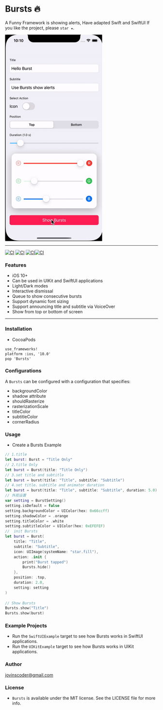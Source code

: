 # Bursts 🔥
A Funny Framework is showing alerts, Have adapted Swift and SwiftUI  If you like the project, please `star ★`.

<img src="./Assets/bursts.gif" width = "320" height = "680" div align=center />

----

[![CI](https://img.shields.io/badge/Bursts-pasing-success.svg)](https://github.com/jovins/Bursts/actions) [![CI](https://img.shields.io/badge/SwiftUI-Adapting-blueviolet.svg)]() [![CI](https://img.shields.io/badge/Swift-5.1-important.svg)]()[![CI](https://img.shields.io/badge/License-MIT-red.svg)]()

### Features

- iOS 10+
- Can be used in UIKit and SwiftUI applications
- Light/Dark modes
- Interactive dismissal
- Queue to show consecutive bursts
- Support dynamic font sizing
- Support announcing title and subtitle via VoiceOver
- Show from top or bottom of screen

----

### Installation

+ CocoaPods

```
use_frameworks!
platform :ios, '10.0'
pop 'Bursts'
```

### Configurations

A `Bursts` can be configured with a configuration that specifies:

+ backgroundColor
+ shadow attribute
+ shouldRasterize
+ rasterizationScale
+ titleColor
+ subtitleColor
+ cornerRadius

### Usage

+ Create a Bursts Example

```swift
// 1.title
let burst: Burst = "Title Only"
// 2.title Only
let burst = Burst(title: "Title Only")
// 3.set title and subtitle
let burst = burst(title: "Title", subtitle: "Subtitle")
// 4.set title、subtitle and animator duration
let burst = burst(title: "Title", subtitle: "Subtitle", duration: 5.0)
// 外观设置
var setting = BurstSetting()
setting.isDefault = false
setting.backgroundColor = UIColor(hex: 0x66ccff)
setting.shadowColor = .orange
setting.titleColor = .white
setting.subtitleColor = UIColor(hex: 0xEFEFEF)
//  init Bursts
let burst = Burst(
    title: "Title",
    subtitle: "Subtitle",
    icon: UIImage(systemName: "star.fill"),
    action: .init {
        print("Burst tapped")
        Bursts.hide()
    },
    position: .top,
    duration: 2.0,
    setting: setting
)

// Show Bursts
Bursts.show("Title")
Bursts.show(burst)
```

### Example Projects

- Run the `SwiftUIExample` target to see how Bursts works in SwiftUI applications.
- Run the `UIKitExample` target to see how Bursts works in UIKit applications.

### Author

jovinscoder@gmail.com

### License

- `Bursts` is available under the MIT license. See the LICENSE file for more info.


